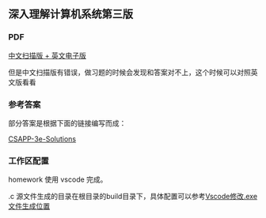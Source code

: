 ## 深入理解计算机系统第三版

### PDF
[中文扫描版 + 英文电子版](https://drive.google.com/drive/folders/1phttA1Kq-tAgDGY3i7MtkCNmjzden04m?usp=sharing)

但是中文扫描版有错误，做习题的时候会发现和答案对不上，这个时候可以对照英文版看看

### 参考答案
部分答案是根据下面的链接编写而成：

[CSAPP-3e-Solutions](https://dreamanddead.github.io/CSAPP-3e-Solutions/)



### 工作区配置

homework 使用 vscode 完成。

.c 源文件生成的目录在根目录的build目录下，具体配置可以参考[Vscode修改.exe文件生成位置](https://coder-jason.cn/2021/08/13/vscode-modify-exefile-place/)